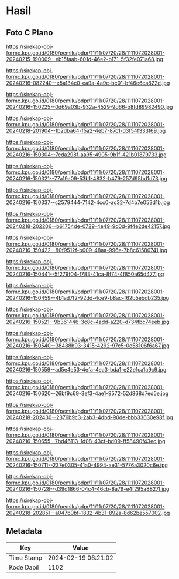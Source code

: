 # Hasil

## Foto C Plano

https://sirekap-obj-formc.kpu.go.id/0180/pemilu/pdpr/11/11/07/20/28/1111072028001-20240215-190009--eb15faab-601d-46e2-b171-5f32fe071a68.jpg

https://sirekap-obj-formc.kpu.go.id/0180/pemilu/pdpr/11/11/07/20/28/1111072028001-20240216-082240--e5a134c0-ea9a-4a9c-bc01-bf46e6ca822d.jpg

https://sirekap-obj-formc.kpu.go.id/0180/pemilu/pdpr/11/11/07/20/28/1111072028001-20240216-150225--0d69a03b-932a-4529-9d66-b8fd89982490.jpg

https://sirekap-obj-formc.kpu.go.id/0180/pemilu/pdpr/11/11/07/20/28/1111072028001-20240218-201904--fb2dba64-f5a2-4eb7-87c1-d3f54f333f69.jpg

https://sirekap-obj-formc.kpu.go.id/0180/pemilu/pdpr/11/11/07/20/28/1111072028001-20240216-150304--7cda298f-aa95-4905-9b1f-421b01879733.jpg

https://sirekap-obj-formc.kpu.go.id/0180/pemilu/pdpr/11/11/07/20/28/1111072028001-20240216-150321--77a19a09-53b1-4832-b479-257d95bd1d73.jpg

https://sirekap-obj-formc.kpu.go.id/0180/pemilu/pdpr/11/11/07/20/28/1111072028001-20240216-150337--c2579444-7142-4cc0-ac32-7d4b7e053d1b.jpg

https://sirekap-obj-formc.kpu.go.id/0180/pemilu/pdpr/11/11/07/20/28/1111072028001-20240218-202206--b61754de-0729-4e49-9d0d-9f4e2de42157.jpg

https://sirekap-obj-formc.kpu.go.id/0180/pemilu/pdpr/11/11/07/20/28/1111072028001-20240216-150422--80f9512f-b009-48aa-996e-7b8c61580741.jpg

https://sirekap-obj-formc.kpu.go.id/0180/pemilu/pdpr/11/11/07/20/28/1111072028001-20240216-150441--5f279f04-f783-41ca-8f74-4f850a65d477.jpg

https://sirekap-obj-formc.kpu.go.id/0180/pemilu/pdpr/11/11/07/20/28/1111072028001-20240216-150459--4b1ad7f2-92dd-4ce9-b8ac-f62b5ebdb235.jpg

https://sirekap-obj-formc.kpu.go.id/0180/pemilu/pdpr/11/11/07/20/28/1111072028001-20240216-150521--9b361446-3c8c-4add-a220-d734fbc74eeb.jpg

https://sirekap-obj-formc.kpu.go.id/0180/pemilu/pdpr/11/11/07/20/28/1111072028001-20240216-150540--38488b93-3415-4292-97c5-0e58106f6a67.jpg

https://sirekap-obj-formc.kpu.go.id/0180/pemilu/pdpr/11/11/07/20/28/1111072028001-20240216-150559--ad5e4e53-4efa-4ea3-bda1-e22e1ca1a9c9.jpg

https://sirekap-obj-formc.kpu.go.id/0180/pemilu/pdpr/11/11/07/20/28/1111072028001-20240216-150620--26bf9c69-3ef3-4ae1-9572-52d868d7ed5e.jpg

https://sirekap-obj-formc.kpu.go.id/0180/pemilu/pdpr/11/11/07/20/28/1111072028001-20240218-202430--2376b9c3-2ab3-4dbd-90de-bbb33630e98f.jpg

https://sirekap-obj-formc.kpu.go.id/0180/pemilu/pdpr/11/11/07/20/28/1111072028001-20240216-150655--7bd46113-1d08-43cf-bd09-ff58490f43ec.jpg

https://sirekap-obj-formc.kpu.go.id/0180/pemilu/pdpr/11/11/07/20/28/1111072028001-20240216-150711--237e0305-41a0-4994-ae31-5776a3020c6e.jpg

https://sirekap-obj-formc.kpu.go.id/0180/pemilu/pdpr/11/11/07/20/28/1111072028001-20240216-150728--d39d1866-04c4-46cb-8a79-e4f295a8827f.jpg

https://sirekap-obj-formc.kpu.go.id/0180/pemilu/pdpr/11/11/07/20/28/1111072028001-20240218-202851--a047b0bf-1832-4b31-892a-8d62be557002.jpg


## Metadata

| Key        | Value               |
| ---------- | ------------------- |
| Time Stamp | 2024-02-19 06:21:02 |
| Kode Dapil | 1102                |



